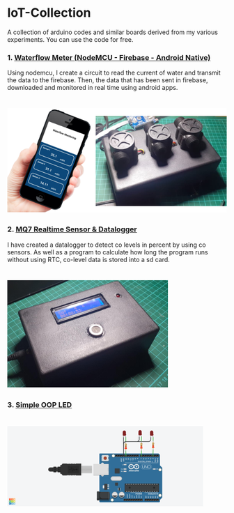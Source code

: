 # IoT-Collection

A collection of arduino codes and similar boards derived from my various experiments. You can use the code for free.


### 1. [Waterflow Meter (NodeMCU - Firebase - Android Native)](https://github.com/lintabong/IoT-Collection/tree/main/WaterFlowMonitoring)
<p>Using nodemcu, I create a circuit to read the current of water and transmit the data to the firebase. Then, the data that has been sent in firebase, downloaded and monitored in real time using android apps.</p> 

![Android Layout](https://github.com/lintabong/IoT-Collection/blob/main/WaterFlowMonitoring/waterflow.png)
=====


### 2. [MQ7 Realtime Sensor & Datalogger](https://github.com/lintabong/IoT-Collection/tree/main/DataloggerMQ7sdcard)
<p>I have created a datalogger to detect co levels in percent by using co sensors. As well as a program to calculate how long the program runs without using RTC, co-level data is stored into a sd card.</p>

![Android Layout](https://github.com/lintabong/IoT-Collection/blob/main/DataloggerMQ7sdcard/datalogger.png)
=====

### 3. [Simple OOP LED](https://github.com/lintabong/IoT-Collection/tree/main/SimpleOOPled)

![Layout](https://github.com/lintabong/IoT-Collection/blob/main/SimpleOOPled/image843.png)
=====
